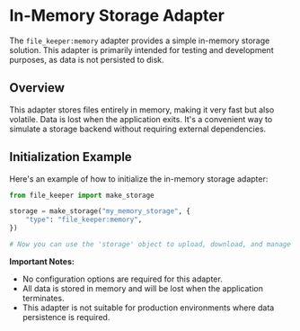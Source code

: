 # In-Memory Storage Adapter

The `file_keeper:memory` adapter provides a simple in-memory storage solution. This adapter is primarily intended for testing and development purposes, as data is not persisted to disk.

## Overview

This adapter stores files entirely in memory, making it very fast but also volatile. Data is lost when the application exits. It's a convenient way to simulate a storage backend without requiring external dependencies.

## Initialization Example

Here's an example of how to initialize the in-memory storage adapter:

```python
from file_keeper import make_storage

storage = make_storage("my_memory_storage", {
    "type": "file_keeper:memory",
})

# Now you can use the 'storage' object to upload, download, and manage files.
```

**Important Notes:**

*   No configuration options are required for this adapter.
*   All data is stored in memory and will be lost when the application terminates.
*   This adapter is not suitable for production environments where data persistence is required.
